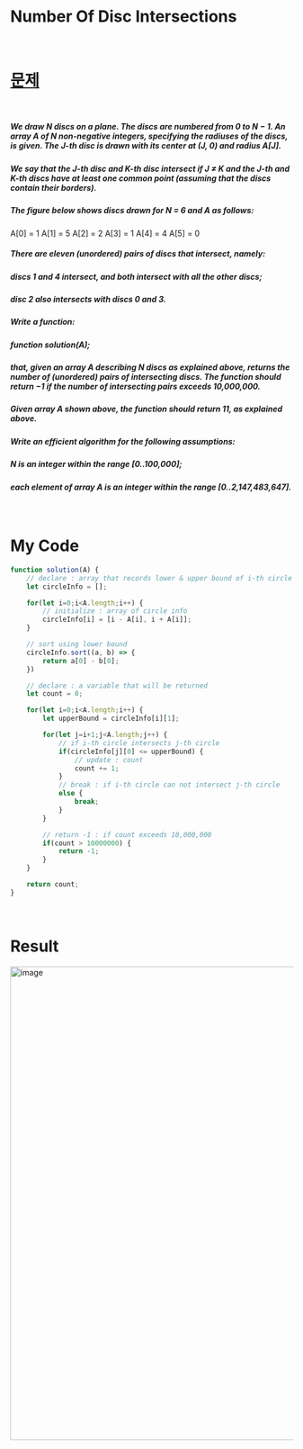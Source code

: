 # Number Of Disc Intersections

<br>

# <a href="https://app.codility.com/programmers/lessons/6-sorting/">문제</a>

<br>

##### We draw N discs on a plane. The discs are numbered from 0 to N − 1. An array A of N non-negative integers, specifying the radiuses of the discs, is given. The J-th disc is drawn with its center at (J, 0) and radius A[J].
##### We say that the J-th disc and K-th disc intersect if J ≠ K and the J-th and K-th discs have at least one common point (assuming that the discs contain their borders).
##### The figure below shows discs drawn for N = 6 and A as follows:
  A[0] = 1
  A[1] = 5
  A[2] = 2
  A[3] = 1
  A[4] = 4
  A[5] = 0
##### There are eleven (unordered) pairs of discs that intersect, namely:
##### discs 1 and 4 intersect, and both intersect with all the other discs;
##### disc 2 also intersects with discs 0 and 3.
##### Write a function:
##### function solution(A);
##### that, given an array A describing N discs as explained above, returns the number of (unordered) pairs of intersecting discs. The function should return −1 if the number of intersecting pairs exceeds 10,000,000.
##### Given array A shown above, the function should return 11, as explained above.
##### Write an efficient algorithm for the following assumptions:
##### N is an integer within the range [0..100,000];
##### each element of array A is an integer within the range [0..2,147,483,647].

<br>

# My Code

```javascript
function solution(A) {
    // declare : array that records lower & upper bound of i-th circle of A
    let circleInfo = [];

    for(let i=0;i<A.length;i++) {
        // initialize : array of circle info
        circleInfo[i] = [i - A[i], i + A[i]];
    }

    // sort using lower bound
    circleInfo.sort((a, b) => {
        return a[0] - b[0];
    })

    // declare : a variable that will be returned
    let count = 0;

    for(let i=0;i<A.length;i++) {
        let upperBound = circleInfo[i][1];

        for(let j=i+1;j<A.length;j++) {
            // if i-th circle intersects j-th circle
            if(circleInfo[j][0] <= upperBound) {
                // update : count
                count += 1;
            }
            // break : if i-th circle can not intersect j-th circle
            else {
                break;
            }
        }

        // return -1 : if count exceeds 10,000,000
        if(count > 10000000) {
            return -1;
        }
    }

    return count;
}
```

<br>

# Result
<img width="842" alt="image" src="https://user-images.githubusercontent.com/74173976/209617523-aa3c4af2-77e5-4f8a-b6b2-b18f5600d998.png">
